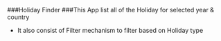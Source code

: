###Holiday Finder
###This App list all of the Holiday for selected year & country
  - It also consist of Filter mechanism to filter based on Holiday type
